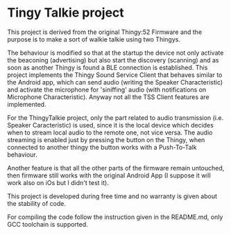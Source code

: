 Tingy Talkie project
========================

This project is derived from the original Thingy:52 Firmware and the purpose is to make a sort of walkie talkie using two Thingys.

The behaviour is modified so that at the startup the device not only activate the beaconing (advertising) but also start the discovery (scanning) and as soon as another Thingy is found a BLE connection is established.
This project implements the Thingy Sound Service Client that behaves similar to the Android app, which can send audio (writing the Speaker Characteristic) and activate the microphone for 'siniffing' audio (with notifications on Microphone Characteristic). Anyway not all the TSS Client features are implemented.

For the ThingyTalkie project, only the part related to audio transmission (i.e. Speaker Caracteristic) is used, since it is the local device which decides when to stream local audio to the remote one, not vice versa. The audio streaming is enabled just by pressing the button on the Thingy, when connected to another thingy the button works with a Push-To-Talk behaviour.

Another feature is that all the other parts of the firmware remain untouched, then firmware still works with the original Android App (I suppose it will work also on iOs but I didn't test it).

This project is developed during free time and no warranty is given about the stability of code.

For compiling the code follow the instruction given in the README.md, only GCC toolchain is supported.
 

